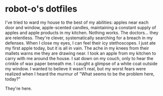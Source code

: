 # robot-o's dotfiles

I've tried to ward my house to the best of my abilities: apples near each door and window, apple-scented candles, maintaining a constant supply of apples and apple products in my kitchen. Nothing works. The doctors... they are relentless. They're clever, systematically searching for a breach in my defenses. When I close my eyes, I can feel their icy stethoscopes.
I just ate my first apple today, but it is all in vain. The ache in my knees from their mallets warns me they are drawing near. I took an apple from my kitchen to carry with me around the house. I sat down on my couch, only to hear the crinkle of wax paper beneath me. I caught a glimpse of a white coat outside my window. I wanted to believe it wasn't real, but my worst fears were realized when I heard the murmur of "What seems to be the problem here, today?"


They're here.
